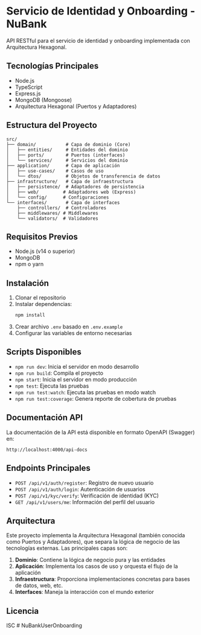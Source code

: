 # Servicio de Identidad y Onboarding - NuBank

API RESTful para el servicio de identidad y onboarding implementada con Arquitectura Hexagonal.

## Tecnologías Principales

- Node.js
- TypeScript
- Express.js
- MongoDB (Mongoose)
- Arquitectura Hexagonal (Puertos y Adaptadores)

## Estructura del Proyecto

```
src/
├── domain/           # Capa de dominio (Core)
│   ├── entities/     # Entidades del dominio
│   ├── ports/        # Puertos (interfaces)
│   └── services/     # Servicios del dominio
├── application/      # Capa de aplicación
│   ├── use-cases/    # Casos de uso
│   └── dtos/         # Objetos de transferencia de datos
├── infrastructure/   # Capa de infraestructura
│   ├── persistence/  # Adaptadores de persistencia
│   ├── web/         # Adaptadores web (Express)
│   └── config/      # Configuraciones
└── interfaces/       # Capa de interfaces
    ├── controllers/  # Controladores
    ├── middlewares/ # Middlewares
    └── validators/  # Validadores
```

## Requisitos Previos

- Node.js (v14 o superior)
- MongoDB
- npm o yarn

## Instalación

1. Clonar el repositorio
2. Instalar dependencias:
   ```bash
   npm install
   ```
3. Crear archivo `.env` basado en `.env.example`
4. Configurar las variables de entorno necesarias

## Scripts Disponibles

- `npm run dev`: Inicia el servidor en modo desarrollo
- `npm run build`: Compila el proyecto
- `npm start`: Inicia el servidor en modo producción
- `npm test`: Ejecuta las pruebas
- `npm run test:watch`: Ejecuta las pruebas en modo watch
- `npm run test:coverage`: Genera reporte de cobertura de pruebas

## Documentación API

La documentación de la API está disponible en formato OpenAPI (Swagger) en:
```
http://localhost:4000/api-docs
```

## Endpoints Principales

- `POST /api/v1/auth/register`: Registro de nuevo usuario
- `POST /api/v1/auth/login`: Autenticación de usuarios
- `POST /api/v1/kyc/verify`: Verificación de identidad (KYC)
- `GET /api/v1/users/me`: Información del perfil del usuario

## Arquitectura

Este proyecto implementa la Arquitectura Hexagonal (también conocida como Puertos y Adaptadores), que separa la lógica de negocio de las tecnologías externas. Las principales capas son:

1. **Dominio**: Contiene la lógica de negocio pura y las entidades
2. **Aplicación**: Implementa los casos de uso y orquesta el flujo de la aplicación
3. **Infraestructura**: Proporciona implementaciones concretas para bases de datos, web, etc.
4. **Interfaces**: Maneja la interacción con el mundo exterior

## Licencia

ISC # NuBankUserOnboarding
